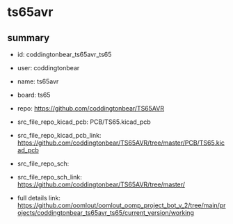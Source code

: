 # ts65avr
 
## summary 
* id: coddingtonbear_ts65avr_ts65
* user: coddingtonbear
* name: ts65avr
* board: ts65
* repo: https://github.com/coddingtonbear/TS65AVR
* src_file_repo_kicad_pcb: PCB/TS65.kicad_pcb
* src_file_repo_kicad_pcb_link: https://github.com/coddingtonbear/TS65AVR/tree/master/PCB/TS65.kicad_pcb


* src_file_repo_sch: 
* src_file_repo_sch_link: https://github.com/coddingtonbear/TS65AVR/tree/master/
* full details link: https://github.com/oomlout/oomlout_oomp_project_bot_v_2/tree/main/projects/coddingtonbear_ts65avr_ts65/current_version/working  






